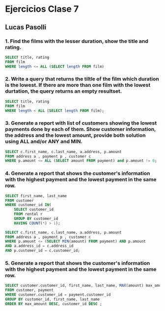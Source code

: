 # Ejercicios Clase 7

## Lucas Pasolli

### 1. Find the films with the lesser duration, show the title and rating.
```sql
SELECT title, rating
FROM film
WHERE length <= ALL (SELECT length FROM film)
```

### 2. Write a query that returns the tiltle of the film which duration is the lowest. If there are more than one film with the lowest durtation, the query returns an empty resultset.
```sql
SELECT title, rating
FROM film 
WHERE length < ALL (SELECT length FROM film);
```


### 3. Generate a report with list of customers showing the lowest payments done by each of them. Show customer information, the address and the lowest amount, provide both solution using ALL and/or ANY and MIN.

```sql
SELECT c.first_name, c.last_name, a.address, p.amount
FROM address a , payment p , customer c
WHERE p.amount <= ALL (SELECT amount FROM payment) and p.amount != 0;
```

### 4. Generate a report that shows the customer's information with the highest payment and the lowest payment in the same row.
```sql
SELECT first_name, last_name
FROM customer
WHERE customer_id IN(
    SELECT customer_id 
    FROM rental r
    GROUP BY customer_id 
    HAVING COUNT(*) > 1);
    
SELECT c.first_name, c.last_name, a.address, p.amount
FROM address a , payment p , customer c
WHERE p.amount <= (SELECT MIN(amount) FROM payment) AND p.amount
AND a.address_id = c.address_id
AND p.customer_id = c.customer_id;
```

### 5. Generate a report that shows the customer's information with the highest payment and the lowest payment in the same row.
```sql
SELECT customer.customer_id, first_name, last_name, MAX(amount) max_amount,MIN(amount) min_amount
FROM customer, payment 
WHERE customer.customer_id = payment.customer_id 
GROUP BY customer_id, first_name, last_name 
ORDER BY max_amount DESC, customer_id DESC ;
```


